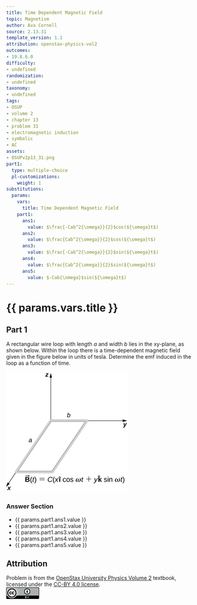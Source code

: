 ```yaml
---
title: Time Dependent Magnetic Field
topic: Magnetism
author: Ava Cornell
source: 2.13.31
template_version: 1.1
attribution: openstax-physics-vol2
outcomes:
- 19.8.6.0
difficulty:
- undefined
randomization:
- undefined
taxonomy:
- undefined
tags:
- OSUP
- volume 2
- chapter 13
- problem 31
- electromagnetic induction
- symbolic
- AC
assets:
- OSUPv2p13_31.png
part1:
  type: multiple-choice
  pl-customizations:
    weight: 1
substitutions:
  params:
    vars:
      title: Time Dependent Magnetic Field
    part1:
      ans1:
        value: $\frac{-Cab^2{\omega}}{2}$cos(${\omega}t$)
      ans2:
        value: $\frac{Cab^2{\omega}}{2}$cos(${\omega}t$)
      ans3:
        value: $\frac{-Cab^2{\omega}}{2}$sin(${\omega}t$)
      ans4:
        value: $\frac{Cab^2{\omega}}{2}$sin(${\omega}t$)
      ans5:
        value: $-Cab{\omega}$sin(${\omega}t$)
---
```

# {{ params.vars.title }}

## Part 1

A rectangular wire loop with length $a$ and width $b$ lies in the xy-plane, as shown below. Within the loop there is a time-dependent magnetic field given in the figure below in units of tesla. Determine the emf induced in the loop as a function of time.

<img src="OSUPv2p13_31.png">

### Answer Section

- {{ params.part1.ans1.value }}
- {{ params.part1.ans2.value }}
- {{ params.part1.ans3.value }}
- {{ params.part1.ans4.value }}
- {{ params.part1.ans5.value }}

## Attribution

Problem is from the [OpenStax University Physics Volume 2](https://openstax.org/details/books/university-physics-volume-2) textbook, licensed under the [CC-BY 4.0 license](https://creativecommons.org/licenses/by/4.0/).<br>![Image representing the Creative Commons 4.0 BY license.](https://raw.githubusercontent.com/firasm/bits/master/by.png)